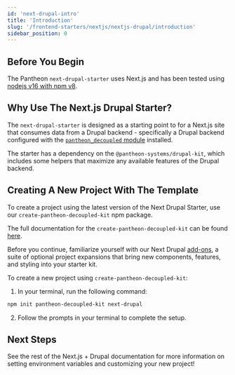 ```yaml
---
id: 'next-drupal-intro'
title: 'Introduction'
slug: '/frontend-starters/nextjs/nextjs-drupal/introduction'
sidebar_position: 0
---
```


## Before You Begin

The Pantheon `next-drupal-starter` uses Next.js and has been tested using
[nodejs v16 with npm v8](https://nodejs.org/en/download/).

## Why Use The Next.js Drupal Starter?

The `next-drupal-starter` is designed as a starting point to for a Next.js site
that consumes data from a Drupal backend - specifically a Drupal backend
configured with the
[`pantheon_decoupled` module](https://www.drupal.org/project/pantheon_decoupled)
installed.

The starter has a dependency on the `@pantheon-systems/drupal-kit`, which
includes some helpers that maximize any available features of the Drupal
backend.

## Creating A New Project With The Template

To create a project using the latest version of the Next Drupal Starter, use our
`create-pantheon-decoupled-kit` npm package.

The full documentation for the `create-pantheon-decoupled-kit` can be found
[here](https://live-decoupled-kit-docs-canary.appa.pantheon.site/docs/frontend-starters/using-the-cli).

Before you continue, familiarize yourself with our Next Drupal
[add-ons](https://live-decoupled-kit-docs-canary.appa.pantheon.site/docs/frontend-starters/nextjs/nextjs-drupal/add-ons),
a suite of optional project expansions that bring new components, features, and
styling into your starter kit.

To create a new project using `create-pantheon-decoupled-kit`:

1. In your terminal, run the following command:

```bash
npm init pantheon-decoupled-kit next-drupal
```

2. Follow the prompts in your terminal to complete the setup.

## Next Steps

See the rest of the Next.js + Drupal documentation for more information on
setting environment variables and customizing your new project!
